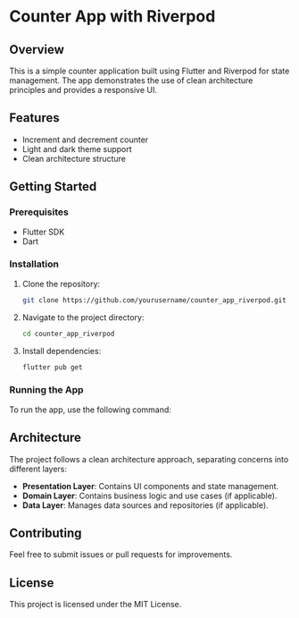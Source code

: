 # Counter App with Riverpod

## Overview
This is a simple counter application built using Flutter and Riverpod for state management. The app demonstrates the use of clean architecture principles and provides a responsive UI.

## Features
- Increment and decrement counter
- Light and dark theme support
- Clean architecture structure

## Getting Started

### Prerequisites
- Flutter SDK
- Dart

### Installation
1. Clone the repository:
   ```bash
   git clone https://github.com/yourusername/counter_app_riverpod.git
   ```
2. Navigate to the project directory:
   ```bash
   cd counter_app_riverpod
   ```
3. Install dependencies:
   ```bash
   flutter pub get
   ```

### Running the App
To run the app, use the following command:

## Architecture
The project follows a clean architecture approach, separating concerns into different layers:
- **Presentation Layer**: Contains UI components and state management.
- **Domain Layer**: Contains business logic and use cases (if applicable).
- **Data Layer**: Manages data sources and repositories (if applicable).

## Contributing
Feel free to submit issues or pull requests for improvements.

## License
This project is licensed under the MIT License.
